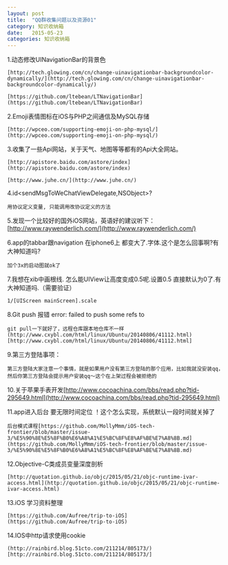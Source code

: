 ```yaml
---
layout: post
title:  "QQ群收集问题以及资源01"
category: 知识收纳箱
date:   2015-05-23 
categories: 知识收纳箱 
---
```


1.动态修改UINavigationBar的背景色

```
[http://tech.glowing.com/cn/change-uinavigationbar-backgroundcolor-dynamically/](http://tech.glowing.com/cn/change-uinavigationbar-backgroundcolor-dynamically/)

[https://github.com/ltebean/LTNavigationBar](https://github.com/ltebean/LTNavigationBar)
```

2.Emoji表情图标在iOS与PHP之间通信及MySQL存储

```
[http://wpceo.com/supporting-emoji-on-php-mysql/](http://wpceo.com/supporting-emoji-on-php-mysql/) 

```

3.收集了一些Api网站，关于天气、地图等等都有的Api大全网站。

```
[http://apistore.baidu.com/astore/index](http://apistore.baidu.com/astore/index)

[http://www.juhe.cn/](http://www.juhe.cn/)
```

4.id<sendMsgToWeChatViewDelegate,NSObject>?

```
用协议定义变量, 只能调用改协议定义的方法
```

5.发现一个比较好的国外iOS网站，英语好的建议听下：[http://www.raywenderlich.com/](http://www.raywenderlich.com/)

6.app的tabbar跟navigation 在iphone6上 都变大了.字体.这个是怎么回事啊?有大神知道吗?

```
加个3x的启动图就ok了
```

7.我想在xib中画根线. 怎么能UIView让高度变成0.5呢.设置0.5  直接默认为0了.有大神知道吗.（需要验证）

```
1/[UIScreen mainScreen].scale 
```

8.Git push 报错 error: failed to push some refs to

```
git pull一下就好了，远程仓库跟本地仓库不一样
(http://www.cxybl.com/html/linux/Ubuntu/20140806/41112.html)[http://www.cxybl.com/html/linux/Ubuntu/20140806/41112.html]
```

9.第三方登陆事项：

```
第三方登陆大家注意一个事情，就是如果用户没有第三方登陆的那个应用，比如我就没安装qq，然后你第三方登陆会提示用户安装qq～这个在上架过程会被拒绝的
```

10.关于苹果手表开发[http://www.cocoachina.com/bbs/read.php?tid-295649.html](http://www.cocoachina.com/bbs/read.php?tid-295649.html)

11.app进入后台  要无限时间定位  ！这个怎么实现，系统默认一段时间就关掉了

```
后台模式课程[https://github.com/MollyMmm/iOS-tech-frontier/blob/master/issue-3/%E5%90%8E%E5%8F%B0%E6%A8%A1%E5%BC%8F%E8%AF%BE%E7%A8%8B.md](https://github.com/MollyMmm/iOS-tech-frontier/blob/master/issue-3/%E5%90%8E%E5%8F%B0%E6%A8%A1%E5%BC%8F%E8%AF%BE%E7%A8%8B.md)
```

12.Objective-C类成员变量深度剖析

```
[http://quotation.github.io/objc/2015/05/21/objc-runtime-ivar-access.html](http://quotation.github.io/objc/2015/05/21/objc-runtime-ivar-access.html)
```

13.iOS 学习资料整理

```
[https://github.com/Aufree/trip-to-iOS](https://github.com/Aufree/trip-to-iOS)
```

14.IOS中http请求使用cookie 

```
(http://rainbird.blog.51cto.com/211214/805173/)[http://rainbird.blog.51cto.com/211214/805173/]
```











